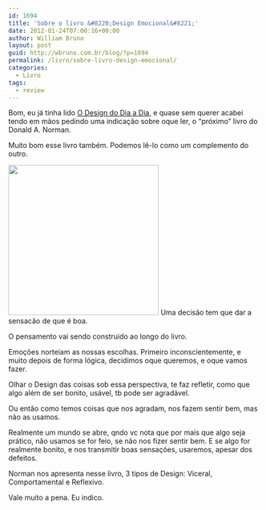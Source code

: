 ```yaml
---
id: 1694
title: 'Sobre o livro &#8220;Design Emocional&#8221;'
date: 2012-01-24T07:00:16+00:00
author: William Bruno
layout: post
guid: http://wbruno.com.br/blog/?p=1694
permalink: /livro/sobre-livro-design-emocional/
categories:
  - Livro
tags:
  - review
---
```

Bom, eu já tinha lido <a href="http://wbruno.com.br/2011/07/25/sobre-livro-o-design-dia-a-dia/" target="_blank">O Design do Dia a Dia</a>, e quase sem querer acabei tendo em mãos pedindo uma indicação sobre oque ler, o &#8220;próximo&#8221; livro do Donald A. Norman.

Muito bom esse livro também. Podemos lê-lo como um complemento do outro.

[<img src="http://wbruno.com.br/wp-content/uploads/2012/01/21414899_4-300x300.jpg" alt="" title="21414899_4" width="300" height="300" class="alignleft size-medium wp-image-1695" srcset="http://wbruno.com.br/wp-content/uploads/2012/01/21414899_4-300x300.jpg 300w, http://wbruno.com.br/wp-content/uploads/2012/01/21414899_4-150x150.jpg 150w, http://wbruno.com.br/wp-content/uploads/2012/01/21414899_4.jpg 500w" sizes="(max-width: 300px) 100vw, 300px" />](http://wbruno.com.br/wp-content/uploads/2012/01/21414899_4.jpg) Uma decisão tem que dar a sensacão de que é boa.
  
O pensamento vai sendo construido ao longo do livro.
  
Emoções norteiam as nossas escolhas. Primeiro inconscientemente, e muito depois de forma lógica, decidimos oque queremos, e oque vamos fazer.

Olhar o Design das coisas sob essa perspectiva, te faz refletir, como que algo além de ser bonito, usável, tb pode ser agradável.
  
Ou então como temos coisas que nos agradam, nos fazem sentir bem, mas não as usamos.

Realmente um mundo se abre, qndo vc nota que por mais que algo seja prático, não usamos se for feio, se não nos fizer sentir bem. E se algo for realmente bonito, e nos transmitir boas sensações, usaremos, apesar dos defeitos.

Norman nos apresenta nesse livro, 3 tipos de Design: Viceral, Comportamental e Reflexivo.
  
Vale muito a pena. Eu indico.